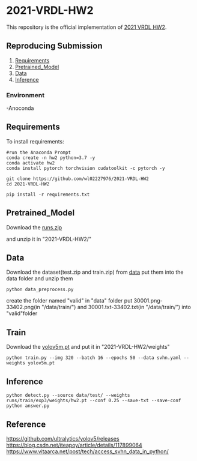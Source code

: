 # 2021-VRDL-HW2

This repository is the official implementation of [2021 VRDL HW2](https://competitions.codalab.org/competitions/35888?secret_key=7e3231e6-358b-4f06-a528-0e3c8f9e328e#participate-submit_results). 


## Reproducing Submission
1. [Requirements](#Requirements)
2. [Pretrained_Model](#Pretrained_Model)
3. [Data](#Data)
4. [Inference](#Inference)

### Environment
-Anoconda



## Requirements

To install requirements:

```setup
#run the Anaconda Prompt
conda create -n hw2 python=3.7 -y
conda activate hw2
conda install pytorch torchvision cudatoolkit -c pytorch -y

git clone https://github.com/wl02227976/2021-VRDL-HW2
cd 2021-VRDL-HW2

pip install -r requirements.txt
```

## Pretrained_Model
Download the [runs.zip](https://drive.google.com/drive/folders/1rcPvAKc6IzfcppW4ShS8HRmYsaB6llvk?usp=sharing)

and unzip it in "2021-VRDL-HW2/"



## Data
Download the dataset(test.zip and train.zip) from [data](https://drive.google.com/drive/folders/1rcPvAKc6IzfcppW4ShS8HRmYsaB6llvk?usp=sharing)
put them into the data folder and unzip them

```data
python data_preprocess.py
```

create the folder named "valid" in "data" folder
put 30001.png-33402.png(in "/data/train/") and 30001.txt-33402.txt(in "/data/train/") into "valid"folder

## Train
Download the [yolov5m.pt](https://github.com/ultralytics/yolov5/releases)
and put it in "2021-VRDL-HW2/weights"
```Train
python train.py --img 320 --batch 16 --epochs 50 --data svhn.yaml --weights yolov5m.pt
```



## Inference
```Inference
python detect.py --source data/test/ --weights runs/train/exp3/weights/hw2.pt --conf 0.25 --save-txt --save-conf
python answer.py
```

## Reference
https://github.com/ultralytics/yolov5/releases
https://blog.csdn.net/iteapoy/article/details/117899064
https://www.vitaarca.net/post/tech/access_svhn_data_in_python/






